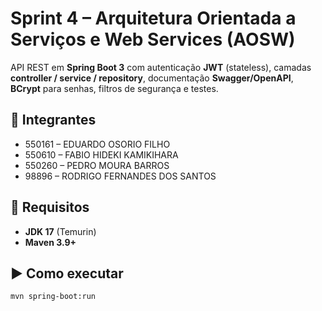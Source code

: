 # Sprint 4 – Arquitetura Orientada a Serviços e Web Services (AOSW)

API REST em **Spring Boot 3** com autenticação **JWT** (stateless), camadas **controller / service / repository**, documentação **Swagger/OpenAPI**, **BCrypt** para senhas, filtros de segurança e testes.

## 👥 Integrantes
- 550161 – EDUARDO OSORIO FILHO  
- 550610 – FABIO HIDEKI KAMIKIHARA  
- 550260 – PEDRO MOURA BARROS  
- 98896 – RODRIGO FERNANDES DOS SANTOS

## 🔧 Requisitos
- **JDK 17** (Temurin)
- **Maven 3.9+**

## ▶️ Como executar
```bash
mvn spring-boot:run
